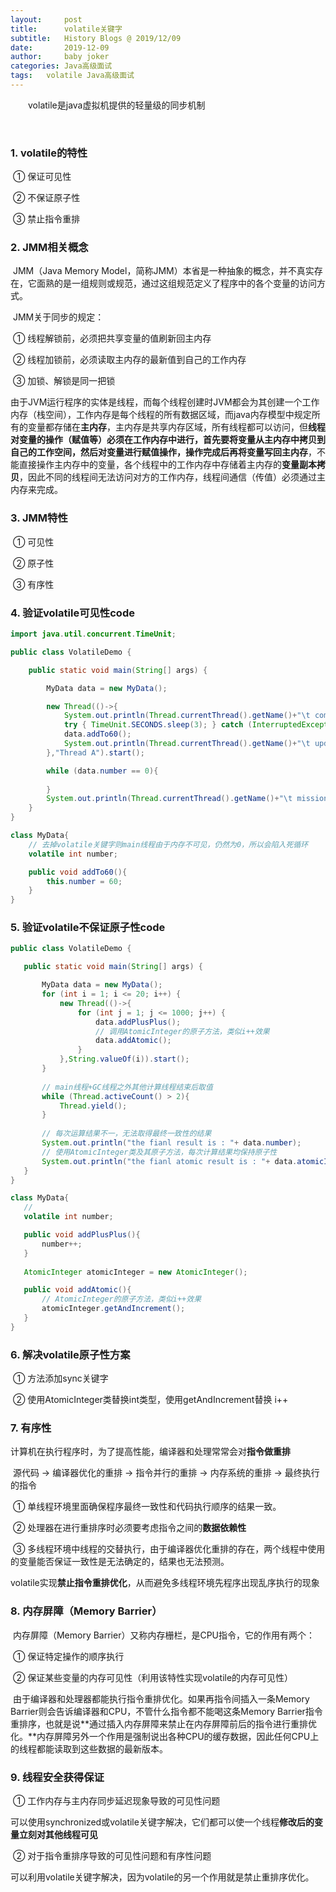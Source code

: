 ```yaml
---
layout:     post
title:      volatile关键字
subtitle:   History Blogs @ 2019/12/09
date:       2019-12-09
author:     baby joker
categories:	Java高级面试
tags:	volatile Java高级面试
---
```

　　volatile是java虚拟机提供的轻量级的同步机制

​









### 1. volatile的特性 ##

​		①	保证可见性

​		②	不保证原子性

​		③	禁止指令重排

### 2. JMM相关概念

​		JMM（Java Memory Model，简称JMM）本省是一种抽象的概念，并不真实存在，它面熟的是一组规则或规范，通过这组规范定义了程序中的各个变量的访问方式。

​		JMM关于同步的规定：

​		①	线程解锁前，必须把共享变量的值刷新回主内存

​		②	线程加锁前，必须读取主内存的最新值到自己的工作内存

​		③	加锁、解锁是同一把锁

​		由于JVM运行程序的实体是线程，而每个线程创建时JVM都会为其创建一个工作内存（栈空间），工作内存是每个线程的所有数据区域，而java内存模型中规定所有的变量都存储在**主内存**，主内存是共享内存区域，所有线程都可以访问，但**线程对变量的操作（赋值等）必须在工作内存中进行，首先要将变量从主内存中拷贝到自己的工作空间，然后对变量进行赋值操作，操作完成后再将变量写回主内存**，不能直接操作主内存中的变量，各个线程中的工作内存中存储着主内存的**变量副本拷贝**，因此不同的线程间无法访问对方的工作内存，线程间通信（传值）必须通过主内存来完成。

### 3. JMM特性

​		①	可见性

​		②	原子性

​		③	有序性

### 4. 验证volatile可见性code

```java
import java.util.concurrent.TimeUnit;

public class VolatileDemo {

    public static void main(String[] args) {

        MyData data = new MyData();

        new Thread(()->{
            System.out.println(Thread.currentThread().getName()+"\t come in");
            try { TimeUnit.SECONDS.sleep(3); } catch (InterruptedException e) { e.printStackTrace(); }
            data.addTo60();
            System.out.println(Thread.currentThread().getName()+"\t update number to :"+ data.number);
        },"Thread A").start();

        while (data.number == 0){
            
        }
        System.out.println(Thread.currentThread().getName()+"\t mission is over and number is \t" + data.number);
    }
}

class MyData{
    // 去掉volatile关键字则main线程由于内存不可见，仍然为0，所以会陷入死循环
    volatile int number;

    public void addTo60(){
        this.number = 60;
    }
}
```

### 5. 验证volatile不保证原子性code

 ```java
public class VolatileDemo {

    public static void main(String[] args) {

        MyData data = new MyData();
        for (int i = 1; i <= 20; i++) {
            new Thread(()->{
                for (int j = 1; j <= 1000; j++) {
                    data.addPlusPlus();
                  	// 调用AtomicInteger的原子方法，类似i++效果
                    data.addAtomic();
                }
            },String.valueOf(i)).start();
        }
        
        // main线程+GC线程之外其他计算线程结束后取值
        while (Thread.activeCount() > 2){
            Thread.yield();
        }
        
        // 每次运算结果不一，无法取得最终一致性的结果
        System.out.println("the fianl result is : "+ data.number);
        // 使用AtomicInteger类及其原子方法，每次计算结果均保持原子性
        System.out.println("the fianl atomic result is : "+ data.atomicInteger);
    }
}

class MyData{
    //
    volatile int number;

    public void addPlusPlus(){
        number++;
    }
        
    AtomicInteger atomicInteger = new AtomicInteger();

    public void addAtomic(){
        // AtomicInteger的原子方法，类似i++效果
        atomicInteger.getAndIncrement();
    }
}

 ```

### 6. 解决volatile原子性方案

​		①	方法添加sync关键字

​		②	使用AtomicInteger类替换int类型，使用getAndIncrement替换 i++ 

### 7. 有序性

​		计算机在执行程序时，为了提高性能，编译器和处理常常会对**指令做重排**

​		源代码	->	编译器优化的重排	->	指令并行的重排	->	内存系统的重排	->	最终执行的指令

​		①	单线程环境里面确保程序最终一致性和代码执行顺序的结果一致。

​		②	处理器在进行重排序时必须要考虑指令之间的**数据依赖性**

​		③	多线程环境中线程的交替执行，由于编译器优化重排的存在，两个线程中使用的变量能否保证一致性是无法确定的，结果也无法预测。

volatile实现**禁止指令重排优化**，从而避免多线程环境先程序出现乱序执行的现象

### 8. 内存屏障（Memory Barrier）

​		 内存屏障（Memory Barrier）又称内存栅栏，是CPU指令，它的作用有两个：

​		①	保证特定操作的顺序执行

​		②	保证某些变量的内存可见性（利用该特性实现volatile的内存可见性）

​		由于编译器和处理器都能执行指令重排优化。如果再指令间插入一条Memory Barrier则会告诉编译器和CPU，不管什么指令都不能喝这条Memory Barrier指令重排序，也就是说**通过插入内存屏障来禁止在内存屏障前后的指令进行重排优化。**内存屏障另外一个作用是强制说出各种CPU的缓存数据，因此任何CPU上的线程都能读取到这些数据的最新版本。

### 9. 线程安全获得保证

​		①	工作内存与主内存同步延迟现象导致的可见性问题

​				可以使用synchronized或volatile关键字解决，它们都可以使一个线程**修改后的变量立刻对其他线程可见**

​		②	对于指令重排序导致的可见性问题和有序性问题

​				可以利用volatile关键字解决，因为volatile的另一个作用就是禁止重排序优化。